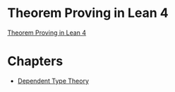 # Theorem Proving in Lean 4

[Theorem Proving in Lean 4](./title-page.md)

# Chapters

- [Dependent Type Theory](./chapters/Chapter2.lean.md)
